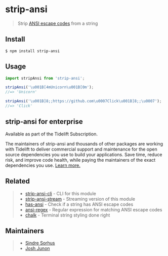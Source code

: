 # strip-ansi

> Strip [ANSI escape codes](https://en.wikipedia.org/wiki/ANSI_escape_code) from a string

## Install

```
$ npm install strip-ansi
```

## Usage

```js
import stripAnsi from 'strip-ansi';

stripAnsi('\u001B[4mUnicorn\u001B[0m');
//=> 'Unicorn'

stripAnsi('\u001B]8;;https://github.com\u0007Click\u001B]8;;\u0007');
//=> 'Click'
```

## strip-ansi for enterprise

Available as part of the Tidelift Subscription.

The maintainers of strip-ansi and thousands of other packages are working with Tidelift to deliver commercial support and maintenance for the open source dependencies you use to build your applications. Save time, reduce risk, and improve code health, while paying the maintainers of the exact dependencies you use. [Learn more.](https://tidelift.com/subscription/pkg/npm-strip-ansi?utm_source=npm-strip-ansi&utm_medium=referral&utm_campaign=enterprise&utm_term=repo)

## Related

> - [strip-ansi-cli](https://github.com/chalk/strip-ansi-cli) - CLI for this module
> - [strip-ansi-stream](https://github.com/chalk/strip-ansi-stream) - Streaming version of this module
> - [has-ansi](https://github.com/chalk/has-ansi) - Check if a string has ANSI escape codes
> - [ansi-regex](https://github.com/chalk/ansi-regex) - Regular expression for matching ANSI escape codes
> - [chalk](https://github.com/chalk/chalk) - Terminal string styling done right

## Maintainers

> - [Sindre Sorhus](https://github.com/sindresorhus)
> - [Josh Junon](https://github.com/qix-)

